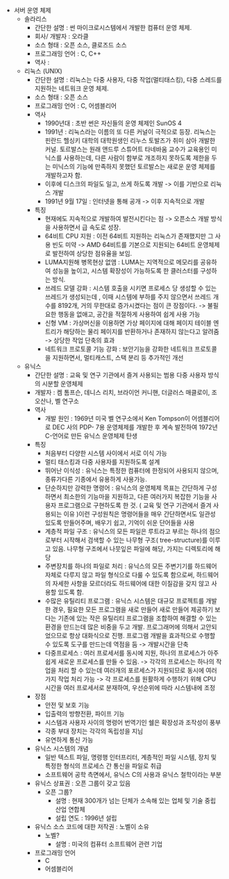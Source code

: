 - 서버 운영 체제
  - 솔라리스
     - 간단한 설명 : 썬 마이크로시스템에서 개발한 컴퓨터 운영 체제.
     - 회사/ 개발자 : 오라클
     - 소스 형태 : 오픈 소스, 클로즈드 소스
     - 프로그래밍 언어 : C, C++
     - 역사 : 
  - 리눅스 (UNIX)
     - 간단한 설명 : 리눅스는 다중 사용자, 다중 작업(멀티태스킹), 다중 스레드를 지원하는 네트워크 운영 체제.
     - 소스 형태 : 오픈 소스
     - 프로그래밍 언어 : C, 어셈블리어
     - 역사 
        - 1990년대 : 초반 썬은 자신들의 운영 체제인 SunOS 4
        - 1991년 : 리눅스라는 이름의 또 다른 커널이 극적으로 등장. 리눅스는 핀란드 헬싱키 대학의 대학원생인 리누스 토발즈가 취미 삼아 개발한 커널. 토르발스는 원래 앤드루 스튜어트 타네바움 교수가 교육용인 미닉스를 사용하는데, 다른 사람이 함부로 개조하지 못하도록 제한을 두는 미닉스의 기능에 만족하지 못했던 토르발스는 새로운 운영 체제를 개발하고자 함. 
        - 이후에 디스크의 파일도 일고, 쓰게 하도록 개발 -> 이를 기반으로 리눅스 개발
        - 1991년 9월 17일 : 인터넷을 통해 공개
        -> 이후 지속적으로 개발
     - 특징   
        - 현재에도 지속적으로 개발하여 발전시킨다는 점 -> 오픈소스 개발 방식을 사용하면서 급 속도로 성장.
        - 64비트 CPU 지원 : 이전 64비트 지원하는 리눅스가 존재했지만 그 사용 빈도 미약 -> AMD 64비트를 기본으로 지원되는 64비트 운영체제로 발전하여 상당한 점유율을 보임.
        - LUMA지원해 병목현상 없앰 : LUMA는 지역적으로 메모리를 공유하여 성능을 높이고, 시스템 확장성이 가능하도록 한 클러스터를 구성하는 방식.
        - 쓰레드 모델 강화 : 시스템 호출을 시키면 프로세스 당 생성할 수 있는 쓰레드가 생성되는데 , 이때 시스템에 부하를 주지 않으면서 쓰레드 개수를 8192개, 거의 무한대로 증가시켰다는 점이 큰 장점이다. -> 불필요한 행동을 없애고, 공간을 적절하게 사용하여 쉽게 사용 가능
        - 신형 VM : 가상머신을 이용하면 가상 페이지에 대해 페이지 테이블 엔트리가 해당하는 물리 페이지를 반환하거나 존재하지 않는다고 알려줌 -> 상당한 작업 단축의 효과
        - 네트워크 프로토콜 기능 강화 : 보안기능을 강화한 네트워크 프로토콜을 지원하면서, 멀티캐스트, 스택 분리 등 추가적인 개선      
  - 유닉스 
     - 간단한 설명 : 교육 및 연구 기관에서 즐겨 사용되는 범용 다중 사용자 방식의 시분할 운영체제
     - 개발자 : 켐 톰프슨, 데니스 리치, 브라이언 커니핸, 더글러스 매클로이, 조 오산나, 벨 연구소
     - 역사 
        - 개발 원인 : 1969년 미국 벨 연구소에서  Ken Tompson이 어셈블리어로 DEC 사의 PDP- 7용 운영체제를 개발한 후 계속 발전하여 1972년 C-언어로 만든 유닉스 운영체제 탄생
     - 특징  
        - 처음부터 다양한 시스템 사이에서 서로 이식 가능
        - 멀티 태스킹과 다중 사용자를 지원하도록 설계
        - 뛰어난 이식성 : 유닉스는 특정한 컴퓨터에 한정되어 사용되지 않으며, 종류가다른 기종에서 유용하게 사용가능.
        - 단순하지만 강력한 명령어 : 유닉스의 운영체제 목표는 간단하게 구성하면서 최소한의 기능마을 지원하고, 다른 여러가지 복잡한 기능을 사용자 프로그램으로 구현하도록 한 것. ( 교육 및 연구 기관에서 즐겨 사용되는 이유 )이런 구성원칙은 명령어들을 매우 간단하면서도 일관성 있도록 만들어주며, 배우기 쉽고, 기억이 쉬운 단어들을 사용
        - 계층적 파일 구조 : 유닉스의 모든 파일은 루트라고 부르는 하나의 점으로부터 시작해서 검색할 수 있는 나무형 구조( tree-structure)를 이루고 있음. 나무형 구조에서 나뭇잎은 파일에 해당, 가지는 디렉토리에 해당
        - 주변장치를 하나의 파일로 처리 : 유닉스의 모든 주변기기를 하드웨어 자체로 다루지 않고 파일 형식으로 다룰 수 있도록 함으로써, 하드웨어의 자세한 사항을 모르더라도 하드웨어에 대한 이질감을 갖지 않고 사용할 있도록 함. 
        - 수많은 유틸리티 프로그램 : 유닉스 시스템은 대규모 프로젝트를 개발한 경우, 필요한 모든 프로그램을 새로 만들어 새로 만들어 제공하기 보다는 기존에 있는 작은 유틸리티 프로그램을 조합하여 해결할 수 있는 환경을 만드는데 많은 비중을 두고 개발. 프로그래머에 의해서 고안되었으므로 항상 대화식으로 진행. 프로그램 개발을 효과적으로 수행할 수 있도록 도구를 만드는데 역점을 둠 -> 개발시간을 단축
        - 다중프로세스 : 여러 프로세서를 동시에 지원, 하나의 프로세스가 아주 쉽게 새로운 프로세스를 만들 수 있음. -> 각각의 프로세스는 하나의 작업을 처리 할 수 있는데 여러개의 포르세스가 지원되므로 동시에 여러가지 작업 처리 가능 -> 각 프로세스를 원활하게 수행하기 위해 CPU 시간을 여러 프로세서로 분재하여, 우선순위에 따라 시스템내에 조정
     - 장점 
        - 안전 및 보호 기능
        - 입출력의 방향전환, 파이프 기능
        - 시스템과 사용자 사이의 명령어 번역기인 쉘은 확장성과 조작성이 풍부
        - 각종 부대 장치는 각각의 독립성을 지님
        - 유연하게 통신 가능
     - 유닉스 시스템의 개념
        - 일반 텍스트 파일, 명령행 인터프리터, 계층적인 파일 시스템, 장치 및 특정한 형식의 프로세스 간 통신을 파일로 취급
        - 소프트웨어 공학 측면에서, 유닉스 C의 사용과 유닉스 철학이라는 부분
     - 유닉스 상표권 : 오픈 그룹이 갖고 있음
        - 오픈 그룹?
           - 설명 : 현재 300개가 넘는 단체가 소속해 있는 업체 및 기술 중립 산업 연합체
           - 설립 연도 : 1996년 설립
     - 유닉스 소스 코드에 대한 저작권 : 노벨이 소유
        - 노벨?
           - 설명 : 미국의 컴퓨터 소프트웨어 관련 기업
     - 프로그래밍 언어 
       - C
       - 어셈블리어
